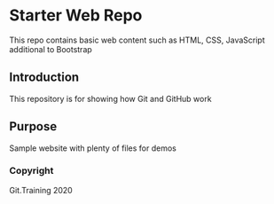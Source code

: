 # Starter Web Repo

This repo contains basic web content such as HTML, CSS, JavaScript additional to Bootstrap

## Introduction

This repository is for showing how Git and GitHub work

## Purpose

Sample website with plenty of files for demos

### Copyright

Git.Training 2020
